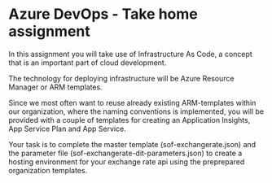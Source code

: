 # Azure DevOps - Take home assignment

In this assignment you will take use of Infrastructure As Code, a concept that is an important part of cloud development.

The technology for deploying infrastructure will be Azure Resource Manager or ARM templates.

Since we most often want to reuse already existing ARM-templates within our organization, where the naming conventions is implemented, you will be provided with a couple of templates for creating an Application Insights, App Service Plan and App Service.

Your task is to complete the master template (sof-exchangerate.json) and the parameter file (sof-exchangerate-dit-parameters.json) to create a hosting environment for your exchange rate api using the preprepared organization templates.

